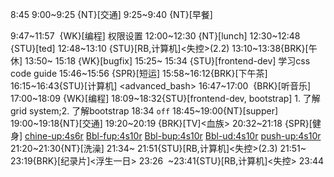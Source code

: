 
8:45
9:00~9:25 {NT}[交通]
9:25~9:40 {NT}[早餐]

9:47~11:57  {WK}[编程]<WA> 权限设置
12:00~12:30 {NT}[lunch]
12:30~12:48 {STU}[ted]
12:48~13:10 {STU}[RB,计算机]<失控>(2.2)
13:10~13:38{BRK}[午休]
13:50~ 15:18 {WK}[bugfix] <WA>
15:25~ 15:34 {STU}[frontend-dev] 学习css code guide
15:46~15:56 {SPR}[短运]
15:58~16:12{BRK}[下午茶]
16:15~16:43{STU}[计算机] <advanced_bash>
16:47~17:00  {BRK}[听音乐]
17:00~18:09 {WK}[编程] <WA>
18:09~18:32{STU}[frontend-dev, bootstrap] 1. 了解grid system;2. 了解bootstrap
18:34 `off`
18:45~19:00{NT}[supper]
19:00~19:18{NT}[交通]
19:20~20:19 {BRK}[TV]<血族>
20:32~21:18 {SPR}[健身] <chine-up:4s6r> <Bbl-fup:4s10r> <Bbl-bup:4s10r> <Bbl-ud:4s10r> <push-up:4s10r>
21:20~21:30{NT}[洗澡]
21:34~ 21:51{STU}[RB,计算机]<失控>(2.3)
21:51~ 23:19{BRK}[纪录片]<浮生一日>
23:26  ~23:41{STU}[RB,计算机]<失控>
23:44
